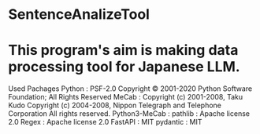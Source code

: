 # SentenceAnalizeTool
# This program's aim is making data processing tool for Japanese LLM.

Used Pachages
Python : PSF-2.0
         Copyright © 2001-2020 Python Software Foundation; All Rights Reserved
MeCab : Copyright (c) 2001-2008, Taku Kudo
        Copyright (c) 2004-2008, Nippon Telegraph and Telephone Corporation
        All rights reserved.
Python3-MeCab : 
pathlib : Apache license 2.0
Regex :  Apache license 2.0
FastAPI : MIT
pydantic : MIT
